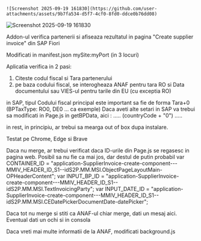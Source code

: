 
    ![Screenshot 2025-09-19 161830](https://github.com/user-attachments/assets/9b7fa534-d5f7-4cf0-8fd0-ddce0b76dd08)

![Screenshot 2025-09-19 161830](https://github.com/user-attachments/assets/bc117092-e5c0-43eb-bc04-8381ded20774)

Addon-ul verifica partenerii si afiseaza rezultatul in pagina "Create supplier invoice" din SAP Fiori 

Modificati in manifest.json mySite:myPort (in 3 locuri)

Aplicatia verifica in 2 pasi:
1. Citeste codul fiscal si Tara partenerului
2. pe baza codului fiscal, se interogheaza ANAF pentru tara RO si Data documentului
     sau VIES-ul pentru tarile din EU (cu exceptia RO) 

in SAP, tipul Codului fiscal principal este important sa fie de forma Tara+0 (BPTaxType:  RO0, DE0 ... ca exemple)
Daca aveti alte setari in SAP va trebui sa modificati in Page.js in getBPData, aici : ..... (countryCode + "0") .....

in rest, in principiu, ar trebui sa mearga out of box dupa instalare.

Testat pe Chrome, Edge si Brave

Daca nu merge, ar trebui verificat daca ID-urile din Page.js se regasesc in pagina web. Posibil sa nu fie ca mai jos, dar destul de putin probabil
    var CONTAINER_ID = "application-SupplierInvoice-create-component---MMIV_HEADER_ID_S1--idS2P.MM.MSI.ObjectPageLayoutMain-OPHeaderContent";
    var INPUT_BP_ID = "application-SupplierInvoice-create-component---MMIV_HEADER_ID_S1--idS2P.MM.MSI.TextInvoicingParty"; 
    var INPUT_DATE_ID = "application-SupplierInvoice-create-component---MMIV_HEADER_ID_S1--idS2P.MM.MSI.CEDatePickerDocumentDate-datePicker";

 Daca tot nu merge si stiti ca ANAF-ul chiar merge, dati un mesaj aici.
 Eventual dati un ochi si in consola

 
Daca vreti mai multe informatii de la ANAF, modificati background.js




